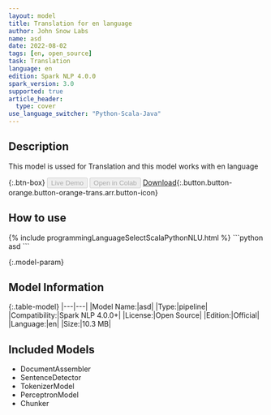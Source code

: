 ```yaml
---
layout: model
title: Translation for en language
author: John Snow Labs
name: asd
date: 2022-08-02
tags: [en, open_source]
task: Translation
language: en
edition: Spark NLP 4.0.0
spark_version: 3.0
supported: true
article_header:
  type: cover
use_language_switcher: "Python-Scala-Java"
---
```


## Description

This model is ussed for Translation and this model works with en language

{:.btn-box}
<button class="button button-orange" disabled>Live Demo</button>
<button class="button button-orange" disabled>Open in Colab</button>
[Download](https://s3.amazonaws.com/auxdata.johnsnowlabs.com/public/models/asd_en_4.0.0_3.0_1659474807279.zip){:.button.button-orange.button-orange-trans.arr.button-icon}

## How to use



<div class="tabs-box" markdown="1">
{% include programmingLanguageSelectScalaPythonNLU.html %}
```python
asd
```

</div>

{:.model-param}
## Model Information

{:.table-model}
|---|---|
|Model Name:|asd|
|Type:|pipeline|
|Compatibility:|Spark NLP 4.0.0+|
|License:|Open Source|
|Edition:|Official|
|Language:|en|
|Size:|10.3 MB|

## Included Models

- DocumentAssembler
- SentenceDetector
- TokenizerModel
- PerceptronModel
- Chunker
